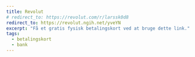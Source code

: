 ```yaml
---
title: Revolut
# redirect_to: https://revolut.com/r/larssk0d8
redirect_to: https://revolut.ngih.net/yveYN
excerpt: "Få et gratis fysisk betalingskort ved at bruge dette link."
tags:
  - betalingskort
  - bank
---
```

